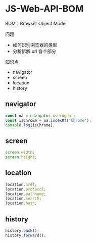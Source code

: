 # JS-Web-API-BOM

BOM：Browser Object Model

问题

- 如何识别浏览器的类型
- 分析拆解 url 各个部分

知识点

- navigator
- screen
- location
- history

## navigator

```js
const ua = navigator.userAgent;
const isChrome = ua.indexOf('Chrome');
console.log(isChrome);
```

## screen

```js
screen.width;
screen.height;
```

## location

```js
location.href;
location.protocol;
location.pathname;
location.search;
location.hash;
```

## history

```js
history.back();
history.forward();
```
